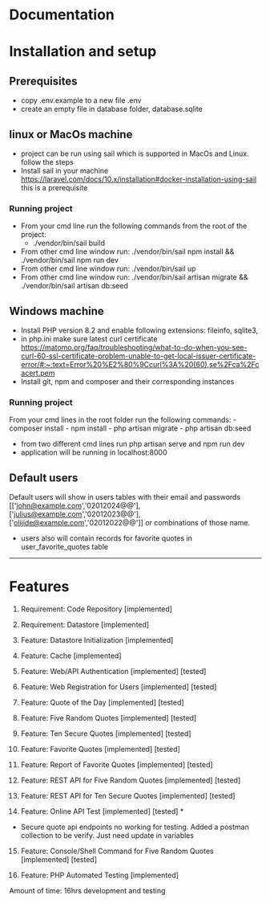 # Documentation

# Installation and setup

## Prerequisites
- copy .env.example to a new file .env
- create an empty file in database folder, database.sqlite

## linux or MacOs machine
- project can be run using sail which is supported in MacOs and Linux. follow the steps
- Install sail in your machine https://laravel.com/docs/10.x/installation#docker-installation-using-sail this is a prerequisite

### Running project
- From your cmd line run the following commands from the root of the project:
    - ./vendor/bin/sail build
- From other cmd line window run: ./vendor/bin/sail npm install && ./vendor/bin/sail npm run dev
- From other cmd line window run: ./vendor/bin/sail up
- From other cmd line window run: ./vendor/bin/sail artisan migrate && ./vendor/bin/sail artisan db:seed

## Windows machine
- Install PHP version 8.2 and enable following extensions: fileinfo, sqlite3, 
- in php.ini make sure latest curl certificate https://matomo.org/faq/troubleshooting/what-to-do-when-you-see-curl-60-ssl-certificate-problem-unable-to-get-local-issuer-certificate-error/#:~:text=Error%20%E2%80%9Ccurl%3A%20(60),se%2Fca%2Fcacert.pem
-  Install git, npm and composer and their corresponding instances

### Running project
From your cmd lines in the root folder run the following commands:
    - composer install
    - npm install
    - php artisan migrate
    - php artisan db:seed
- from two different cmd lines run php artisan serve and npm run dev
- application will be running in localhost:8000

## Default users
Default users will show in users tables with their email and passwords [['john@example.com','02012024@@'], ['julius@example.com','02012023@@'], ['olijide@example.com','02012022@@']] or combinations of those name.
- users also will contain records for favorite quotes in user_favorite_quotes table

----
# Features

1.	Requirement: Code Repository [implemented]

2.	Requirement: Datastore [implemented]

3.	Feature: Datastore Initialization [implemented]

4.	Feature: Cache [implemented]

5.	Feature: Web/API Authentication [implemented] [tested]

6.	Feature: Web Registration for Users [implemented] [tested]

7.	Feature: Quote of the Day [implemented] [tested]

8.	Feature: Five Random Quotes [implemented] [tested]

9.	Feature: Ten Secure Quotes [implemented] [tested]

10.	Feature: Favorite Quotes [implemented] [tested]

11.	Feature: Report of Favorite Quotes [implemented] [tested]

12.	Feature: REST API for Five Random Quotes [implemented] [tested]

13.	Feature: REST API for Ten Secure Quotes [implemented] [tested]

14.	Feature: Online API Test [implemented] [tested] *
* Secure quote api endpoints no working for testing. Added a postman collection to be verify. Just need update in variables 

15.	Feature: Console/Shell Command for Five Random Quotes [implemented] [tested]

16.	Feature: PHP Automated Testing [implemented]

Amount of time: 16hrs development and testing 